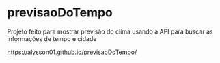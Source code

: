 # previsaoDoTempo
Projeto feito para mostrar previsão do clima usando a API para buscar as informações de tempo e cidade

https://alysson01.github.io/previsaoDoTempo/
